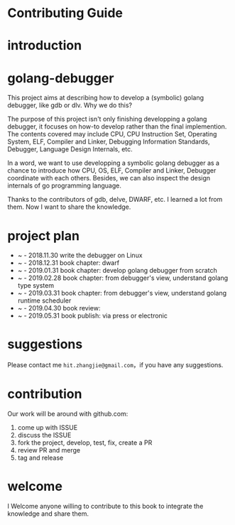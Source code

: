 # Contributing Guide

# introduction

# golang-debugger

This project aims at describing how to develop a (symbolic) golang debugger, like gdb or dlv. Why we do this?

The purpose of this project isn't only finishing developping a golang debugger, it focuses on how-to develop rather than the final implemention.
The contents covered may include CPU, CPU Instruction Set, Operating System, ELF, Compiler and Linker, Debugging Information Standards, Debugger, Language Design Internals, etc.

In a word, we want to use developping a symbolic golang debugger as a chance to introduce how CPU, OS, ELF, Compiler and Linker, Debugger coordinate with each others. Besides, we can also inspect the design internals of go programming language.

Thanks to the contributors of gdb, delve, DWARF, etc. I learned a lot from them. Now I want to share the knowledge.

# project plan

- ~ - 2018.11.30 write the debugger on Linux
- ~ - 2018.12.31 book chapter: dwarf
- ~ - 2019.01.31 book chapter: develop golang debugger from scratch
- ~ - 2019.02.28 book chapter: from debugger's view, understand golang type system
- ~ - 2019.03.31 book chapter: from debugger's view, understand golang runtime scheduler
- ~ - 2019.04.30 book review:
- ~ - 2019.05.31 book publish: via press or electronic

# suggestions

Please contact me `hit.zhangjie@gmail.com`，if you have any suggestions.

# contribution

Our work will be around with github.com:

1. come up with ISSUE
2. discuss the ISSUE
3. fork the project, develop, test, fix, create a PR
4. review PR and merge
5. tag and release

# welcome

I Welcome anyone willing to contribute to this book to integrate the knowledge and share them.
